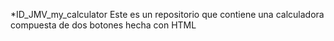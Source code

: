 *ID_JMV_my_calculator
Este es un repositorio que contiene una calculadora compuesta de dos botones hecha con HTML
